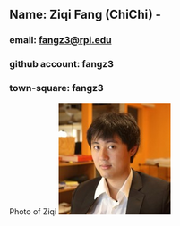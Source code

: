 ## Name: Ziqi Fang (ChiChi) - 
### email: fangz3@rpi.edu 
### github account: fangz3
### town-square: fangz3
Photo of Ziqi ![Ziqi](profile.jpg)
